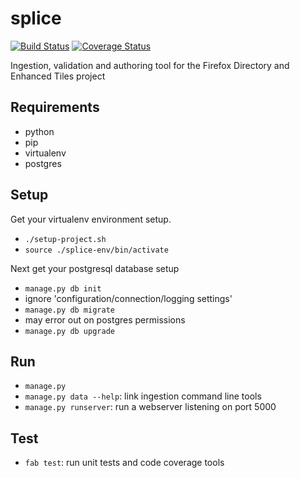 # splice

[![Build Status](https://travis-ci.org/oyiptong/splice.svg?branch=master)](https://travis-ci.org/oyiptong/splice)
[![Coverage Status](https://coveralls.io/repos/oyiptong/splice/badge.png?branch=master)](https://coveralls.io/r/oyiptong/splice?branch=master)

Ingestion, validation and authoring tool for the Firefox Directory and Enhanced
Tiles project

## Requirements

 * python
  * pip
  * virtualenv
 * postgres

## Setup

Get your virtualenv environment setup.

 * `./setup-project.sh`
 * `source ./splice-env/bin/activate`

Next get your postgresql database setup

 * `manage.py db init`
  * ignore 'configuration/connection/logging settings'
 * `manage.py db migrate`
  * may error out on postgres permissions
 * `manage.py db upgrade`
 
## Run

 * `manage.py`
 * `manage.py data --help`: link ingestion command line tools
 * `manage.py runserver`: run a webserver listening on port 5000

## Test

 * `fab test`: run unit tests and code coverage tools
